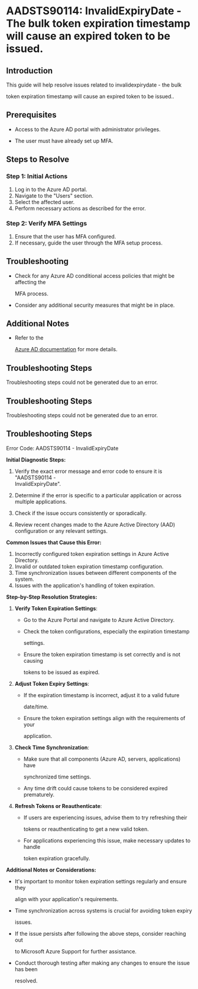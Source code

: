 # AADSTS90114: InvalidExpiryDate - The bulk token expiration timestamp will cause an expired token to be issued.


## Introduction

This guide will help resolve issues related to invalidexpirydate - the bulk

token expiration timestamp will cause an expired token to be issued..


## Prerequisites


* Access to the Azure AD portal with administrator privileges.

* The user must have already set up MFA.


## Steps to Resolve


### Step 1: Initial Actions

1. Log in to the Azure AD portal.
2. Navigate to the "Users" section.
3. Select the affected user.
4. Perform necessary actions as described for the error.


### Step 2: Verify MFA Settings

1. Ensure that the user has MFA configured.
2. If necessary, guide the user through the MFA setup process.


## Troubleshooting


* Check for any Azure AD conditional access policies that might be affecting the

  MFA process.

* Consider any additional security measures that might be in place.


## Additional Notes


* Refer to the

  [Azure AD 
documentation](https://learn.microsoft.com/en-us/azure/active-directory/)
  for more details.


## Troubleshooting Steps

Troubleshooting steps could not be generated due to an error.


## Troubleshooting Steps

Troubleshooting steps could not be generated due to an error.


## Troubleshooting Steps

Error Code: AADSTS90114 - InvalidExpiryDate

**Initial Diagnostic Steps:** 

1. Verify the exact error message and error code to ensure it is "AADSTS90114 -    
InvalidExpiryDate".

2. Determine if the error is specific to a particular application or across
   multiple applications.
3. Check if the issue occurs consistently or sporadically.
4. Review recent changes made to the Azure Active Directory (AAD) configuration
   or any relevant settings.

**Common Issues that Cause this Error:** 

1. Incorrectly configured token expiration settings in Azure Active Directory.
2. Invalid or outdated token expiration timestamp configuration.
3. Time synchronization issues between different components of the system.
4. Issues with the application's handling of token expiration.

**Step-by-Step Resolution Strategies:** 

1. **Verify Token Expiration Settings**:

   * Go to the Azure Portal and navigate to Azure Active Directory.

   * Check the token configurations, especially the expiration timestamp

     settings.
   * Ensure the token expiration timestamp is set correctly and is not causing

     tokens to be issued as expired.

2. **Adjust Token Expiry Settings**:

   * If the expiration timestamp is incorrect, adjust it to a valid future

     date/time.
   * Ensure the token expiration settings align with the requirements of your

     application.

3. **Check Time Synchronization**:

   * Make sure that all components (Azure AD, servers, applications) have

     synchronized time settings.
   * Any time drift could cause tokens to be considered expired prematurely.

4. **Refresh Tokens or Reauthenticate**:
   * If users are experiencing issues, advise them to try refreshing their

     tokens or reauthenticating to get a new valid token.
   * For applications experiencing this issue, make necessary updates to handle

     token expiration gracefully.

**Additional Notes or Considerations:**


* It's important to monitor token expiration settings regularly and ensure they

  align with your application's requirements.

* Time synchronization across systems is crucial for avoiding token expiry

  issues.

* If the issue persists after following the above steps, consider reaching out

  to Microsoft Azure Support for further assistance.

* Conduct thorough testing after making any changes to ensure the issue has been

  resolved.